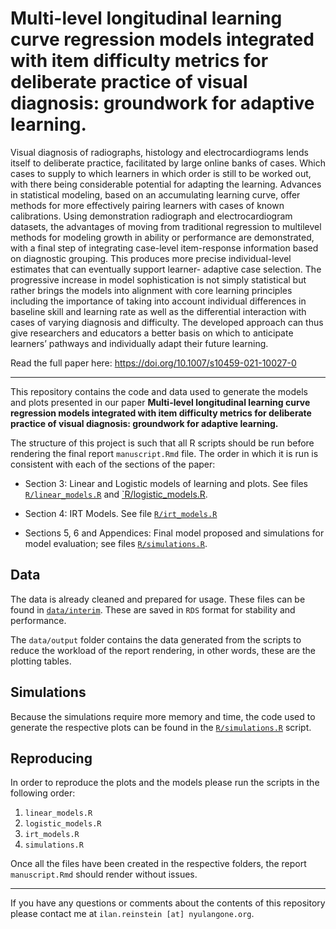 # Multi-level longitudinal learning curve regression models integrated with item difficulty metrics for deliberate practice of visual diagnosis: groundwork for adaptive learning.

Visual diagnosis of radiographs, histology and electrocardiograms lends itself to deliberate practice, facilitated by large online banks of cases. Which cases to supply to which learners in which order is still to be worked out, with there being considerable potential for adapting the learning. Advances in statistical modeling, based on an accumulating learning curve, offer methods for more effectively pairing learners with cases of known calibrations. Using demonstration radiograph and electrocardiogram datasets, the advantages of moving from traditional regression to multilevel methods for modeling growth in ability or performance are demonstrated, with a final step of integrating case-level item-response information based on diagnostic grouping. This produces more precise individual-level estimates that can eventually support learner- adaptive case selection. The progressive increase in model sophistication is not simply statistical but rather brings the models into alignment with core learning principles including the importance of taking into account individual differences in baseline skill and learning rate as well as the differential interaction with cases of varying diagnosis and difficulty. The developed approach can thus give researchers and educators a better basis on which to anticipate learners’ pathways and individually adapt their future learning.

Read the full paper here: https://doi.org/10.1007/s10459-021-10027-0


--------

This repository contains the code and data used to generate the models and plots presented in our paper **Multi-level longitudinal learning curve regression models integrated with item difficulty metrics for deliberate practice of visual diagnosis: groundwork for adaptive learning.**

The structure of this project is such that all R scripts should be run before rendering the final report `manuscript.Rmd` file. The order in which it is run is consistent with each of the sections of the paper:

- Section 3: Linear and Logistic models of learning and plots. See files [`R/linear_models.R`](./R/linear_models.R) and [`R/logistic_models.R](./R/logistic_models.R).

- Section 4: IRT Models. See file [`R/irt_models.R`](./R/irt_models.R)

- Sections 5, 6 and Appendices: Final model proposed and simulations for model evaluation; see files [`R/simulations.R`](./R/simulations.R).

## Data

The data is already cleaned and prepared for usage. These files can be found in [`data/interim`](./data/interim/). These are saved in `RDS` format for stability and performance.

The `data/output` folder contains the data generated from the scripts to reduce the workload of the report rendering, in other words, these are the plotting tables.

## Simulations

Because the simulations require more memory and time, the code used to generate the respective plots can be found in the [`R/simulations.R`](./R/simulations.R) script. 

## Reproducing

In order to reproduce the plots and the models please run the scripts in the following order:

1. `linear_models.R`
2. `logistic_models.R`
3. `irt_models.R`
4. `simulations.R`

Once all the files have been created in the respective folders, the report `manuscript.Rmd` should render without issues.


-----

If you have any questions or comments about the contents of this repository please contact me at `ilan.reinstein [at] nyulangone.org`.
